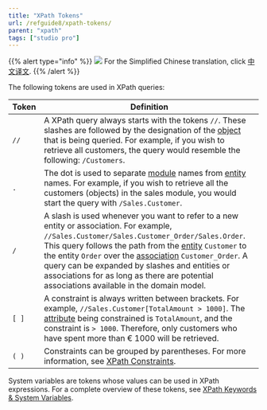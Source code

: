 ```yaml
---
title: "XPath Tokens"
url: /refguide8/xpath-tokens/
parent: "xpath"
tags: ["studio pro"]
---
```


{{% alert type="info" %}}
<img src="attachments/chinese-translation/china.png" style="display: inline-block; margin: 0" /> For the Simplified Chinese translation, click [中文译文](https://cdn.mendix.tencent-cloud.com/documentation/refguide8/xpath-tokens.pdf).
{{% /alert %}}

The following tokens are used in XPath queries:

| Token | Definition |
| --- | --- |
| `//` | A XPath query always starts with the tokens `//`. These slashes are followed by the designation of the [object](/refguide/entities/) that is being queried. For example, if you wish to retrieve all customers, the query would resemble the following: `/Customers`. |
| `.` | The dot is used to separate [module](/appstore/modules/) names from [entity](/refguide/entities/) names. For example, if you wish to retrieve all the customers (objects) in the sales module, you would start the query with `/Sales.Customer`. |
| `/` | A slash is used whenever you want to refer to a new entity or association. For example, `//Sales.Customer/Sales.Customer_Order/Sales.Order`. This query follows the path from the [entity](/refguide/entities/) `Customer` to the entity `Order` over the [association](/refguide/associations/) `Customer_Order`. A query can be expanded by slashes and entities or associations for as long as there are potential associations available in the domain model. |
| `[ ]` | A constraint is always written between brackets. For example, `//Sales.Customer[TotalAmount > 1000]`. The [attribute](/refguide/attributes/) being constrained is `TotalAmount`, and the constraint is `> 1000`. Therefore, only customers who have spent more than € 1000 will be retrieved. |
| `( )` | Constraints can be grouped by parentheses. For more information, see [XPath Constraints](/refguide/xpath-constraints/). |

System variables are tokens whose values can be used in XPath expressions. For a complete overview of these tokens, see [XPath Keywords & System Variables](/refguide8/xpath-keywords-and-system-variables/).
